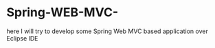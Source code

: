 # Spring-WEB-MVC-
here I will try to develop some Spring Web MVC based application over Eclipse IDE 

